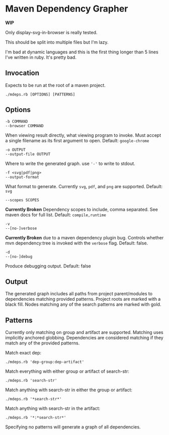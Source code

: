 Maven Dependency Grapher
========================

**WIP**

Only display-svg-in-browser is really tested.

This should be split into multiple files but I'm lazy.

I'm bad at dynamic languages and this is the first thing longer
than 5 lines I've written in ruby. It's pretty bad.

Invocation
----------

Expects to be run at the root of a maven project.

    ./mdeps.rb [OPTIONS] [PATTERNS]

Options
-------

    -b COMMAND
    --browser COMMAND
When viewing result directly, what viewing program to invoke. Must accept a single
filename as its first argument to open. Default: `google-chrome` 

    -o OUTPUT
    --output-file OUTPUT
Where to write the generated graph. use `'-'` to write to stdout.

    -f <svg|pdf|png>
    --output-format
What format to generate. Currently `svg`, `pdf`, and `png` are supported. Default: `svg`

    --scopes SCOPES
**Currently Broken** Dependency scopes to include, comma separated. See maven docs for
full list. Default: `compile,runtime`

    -v
    --[no-]verbose
**Currently Broken** due to a maven dependency plugin bug.
Controls whether mvn dependency:tree is invoked with the `verbose` flag. Default: false.

    -d
    --[no-]debug
Produce debugging output. Default: false

Output
------

The generated graph includes all paths from project parent/modules to dependencies matching provided patterns.
Project roots are marked with a black fill. Nodes matching any of the search patterns are marked with gold.

Patterns
--------

Currently only matching on group and artifact are supported. Matching uses implicitly anchored globbing.
Dependencies are considered matching if they match any of the provided patterns.

Match exact dep:

    ./mdeps.rb 'dep-group:dep-artifact'

Match everything with either group or artifact of search-str:

    ./mdeps.rb 'search-str'

Match anything with search-str in either the group or artifact:

    ./mdeps.rb '*search-str*'

Match anything with search-str in the artifact:

    ./mdeps.rb '*:*search-str*'

Specifying no patterns will generate a graph of all dependencies.